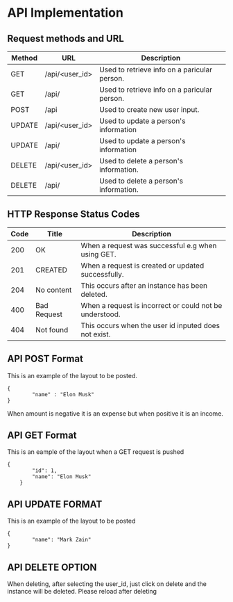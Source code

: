 # API Implementation
## Request methods and URL
| Method | URL | Description|
| ---- | ---- | ---- |
| GET | /api/<user_id> | Used to retrieve info on a paricular person. |
| GET | /api/<name> | Used to retrieve info on a paricular person. |
| POST | /api | Used to create new user input. |
| UPDATE | /api/<user_id> | Used to update a person's information |
| UPDATE | /api/<name> | Used to update a person's information |
| DELETE | /api/<user_id> | Used to delete a person's information. |
| DELETE | /api/<name> | Used to delete a person's information. |

## HTTP Response Status Codes
| Code | Title | Description|
| ---- | ---- | ---- |
| 200 | OK | When a request was successful e.g when using GET. |
| 201 | CREATED | When a request is created or updated successfully. |
| 204 | No content | This occurs after an instance has been deleted. |
| 400 | Bad Request | When a request is incorrect or could not be understood. |
| 404 | Not found | This occurs when the user id inputed does not exist. |

## API POST Format
This is an example of the layout to be posted.
```
{
        "name" : "Elon Musk"
}
```
When amount is negative it is an expense but when positive it is an income.

## API GET Format
This is an eample of the layout when a GET request is pushed
```
{
        "id": 1,
        "name": "Elon Musk"
    }
```

## API UPDATE FORMAT
This is an example of the layout to be posted
```
{
        "name": "Mark Zain"
}
```

## API DELETE OPTION
When deleting, after selecting the user_id, just click on delete and the instance will be deleted. Please reload after deleting